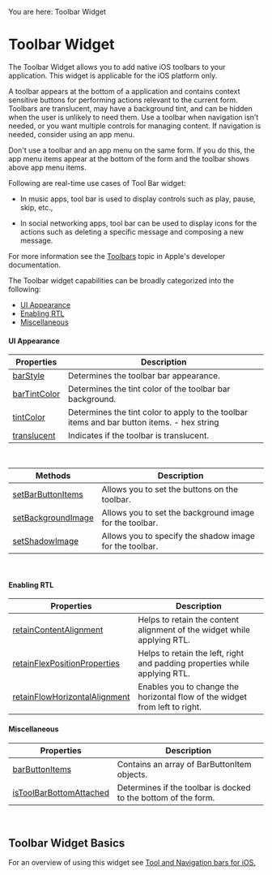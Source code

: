                                

You are here: Toolbar Widget

Toolbar Widget
==============

The Toolbar Widget allows you to add native iOS toolbars to your application. This widget is applicable for the iOS platform only.

A toolbar appears at the bottom of a application and contains context sensitive buttons for performing actions relevant to the current form. Toolbars are translucent, may have a background tint, and can be hidden when the user is unlikely to need them. Use a toolbar when navigation isn’t needed, or you want multiple controls for managing content. If navigation is needed, consider using an app menu.

Don't use a toolbar and an app menu on the same form. If you do this, the app menu items appear at the bottom of the form and the toolbar shows above app menu items.

Following are real-time use cases of Tool Bar widget:

*   In music apps, tool bar is used to display controls such as play, pause, skip, etc.,
    
*   In social networking apps, tool bar can be used to display icons for the actions such as deleting a specific message and composing a new message.
    

For more information see the [Toolbars](https://developer.apple.com/ios/human-interface-guidelines/ui-bars/toolbars/) topic in Apple's developer documentation.

The Toolbar widget capabilities can be broadly categorized into the following:

*   [UI Appearance](#ui-appearance)
*   [Enabling RTL](#enabling-rtl)
*   [Miscellaneous](#miscellaneous)

#### UI Appearance

  
| Properties | Description |
| --- | --- |
| [barStyle](Toolbar_Properties.md#barStyle) | Determines the toolbar bar appearance. |
| [barTintColor](Toolbar_Properties.md#barTintColor) | Determines the tint color of the toolbar bar background. |
| [tintColor](Toolbar_Properties.md#tintColor) | Determines the tint color to apply to the toolbar items and bar button items. - hex string |
| [translucent](Toolbar_Properties.md#translucent) | Indicates if the toolbar is translucent. |

 

| Methods | Description |
| --- | --- |
| [setBarButtonItems](Toolbar_Methods.md#setBarButtonItems) | Allows you to set the buttons on the toolbar. |
| [setBackgroundImage](Toolbar_Methods.md#setBackgroundImage) | Allows you to set the background image for the toolbar. |
| [setShadowImage](Toolbar_Methods.md#setShadowImage) | Allows you to specify the shadow image for the toolbar. |

 

#### Enabling RTL

| Properties | Description |
| --- | --- |
| [retainContentAlignment](Toolbar_Properties.md#retainContentAlignment) | Helps to retain the content alignment of the widget while applying RTL. |
| [retainFlexPositionProperties](Toolbar_Properties.md#retainFlexPositionProperties) | Helps to retain the left, right and padding properties while applying RTL. |
| [retainFlowHorizontalAlignment](Toolbar_Properties.md#retainFlowHorizontalAlignment) | Enables you to change the horizontal flow of the widget from left to right. |

#### Miscellaneous

| Properties | Description |
| --- | --- |
| [barButtonItems](Toolbar_Properties.md#barButtonItems) | Contains an array of BarButtonItem objects. |
| [isToolBarBottomAttached](Toolbar_Properties.md#isToolBarBottomAttached) | Determines if the toolbar is docked to the bottom of the form. |

 

Toolbar Widget Basics
---------------------

For an overview of using this widget see [Tool and Navigation bars for iOS.](Tool_and_Navigation_bars_for_iOS.md)

